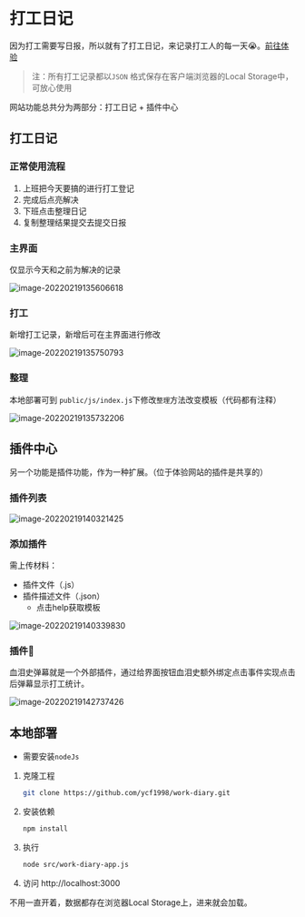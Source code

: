 # 打工日记

因为打工需要写日报，所以就有了打工日记，来记录打工人的每一天😭。[前往体验](http://175.178.102.32/work-diary/)

> 注：所有打工记录都以`JSON` 格式保存在客户端浏览器的Local Storage中，可放心使用

网站功能总共分为两部分：打工日记 + 插件中心

## 打工日记

### 正常使用流程

1. 上班把今天要搞的进行打工登记
2. 完成后点亮解决
3. 下班点击整理日记
4. 复制整理结果提交去提交日报

### 主界面

仅显示今天和之前为解决的记录

![image-20220219135606618](README.assets/image-20220219135606618.png)

### 打工

新增打工记录，新增后可在主界面进行修改

![image-20220219135750793](README.assets/image-20220219135750793.png)

### 整理

本地部署可到 `public/js/index.js`下修改`整理`方法改变模板（代码都有注释）

![image-20220219135732206](README.assets/image-20220219135732206.png)

## 插件中心

另一个功能是插件功能，作为一种扩展。（位于体验网站的插件是共享的）

### 插件列表

![image-20220219140321425](README.assets/image-20220219140321425.png)

### 添加插件

需上传材料：

- 插件文件（.js）
- 插件描述文件（.json）
  - 点击help获取模板

![image-20220219140339830](README.assets/image-20220219140339830.png)

### 插件🌰

血泪史弹幕就是一个外部插件，通过给界面按钮血泪史额外绑定点击事件实现点击后弹幕显示打工统计。

![image-20220219142737426](README.assets/image-20220219142737426.png)

## 本地部署

- 需要安装`nodeJs`

1. 克隆工程

   ~~~bash
   git clone https://github.com/ycf1998/work-diary.git
   ~~~

2. 安装依赖

   ~~~bash
   npm install
   ~~~

3. 执行

   ~~~bash
   node src/work-diary-app.js
   ~~~

4. 访问 http://localhost:3000

不用一直开着，数据都存在浏览器Local Storage上，进来就会加载。

